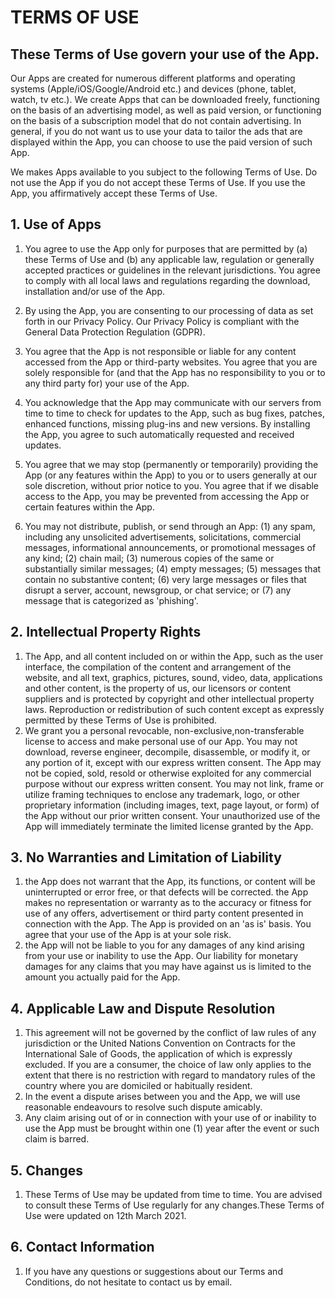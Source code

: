 # TERMS OF USE
## These Terms of Use govern your use of the App.

Our Apps are created for numerous different platforms and operating systems (Apple/iOS/Google/Android etc.) and devices (phone, tablet, watch, tv etc.). We create Apps that can be downloaded freely, functioning on the basis of an advertising model, as well as paid version, or functioning on the basis of a subscription model that do not contain advertising. In general, if you do not want us to use your data to tailor the ads that are displayed within the App, you can choose to use the paid version of such App.

We makes Apps available to you subject to the following Terms of Use. Do not use the App if you do not accept these Terms of Use. If you use the App, you affirmatively accept these Terms of Use.

## 1. Use of Apps
1. You agree to use the App only for purposes that are permitted by (a) these Terms of Use and (b) any applicable law, regulation or generally accepted practices or guidelines in the relevant jurisdictions. You agree to comply with all local laws and regulations regarding the download, installation and/or use of the App.

2. By using the App, you are consenting to our processing of data as set forth in our Privacy Policy. Our Privacy Policy is compliant with the General Data Protection Regulation (GDPR).

3. You agree that the App is not responsible or liable for any content accessed from the App or third-party websites. You agree that you are solely responsible for (and that the App has no responsibility to you or to any third party for) your use of the App.

4. You acknowledge that the App may communicate with our servers from time to time to check for updates to the App, such as bug fixes, patches, enhanced functions, missing plug-ins and new versions. By installing the App, you agree to such automatically requested and received updates.

5. You agree that we may stop (permanently or temporarily) providing the App (or any features within the App) to you or to users generally at our sole discretion, without prior notice to you. You agree that if we disable access to the App, you may be prevented from accessing the App or certain features within the App.

6. You may not distribute, publish, or send through an App: (1) any spam, including any unsolicited advertisements, solicitations, commercial messages, informational announcements, or promotional messages of any kind; (2) chain mail; (3) numerous copies of the same or substantially similar messages; (4) empty messages; (5) messages that contain no substantive content; (6) very large messages or files that disrupt a server, account, newsgroup, or chat service; or (7) any message that is categorized as 'phishing'.

## 2. Intellectual Property Rights
1. The App, and all content included on or within the App, such as the user interface, the compilation of the content and arrangement of the website, and all text, graphics, pictures, sound, video, data, applications and other content, is the property of us, our licensors or content suppliers and is protected by copyright and other intellectual property laws. Reproduction or redistribution of such content except as expressly permitted by these Terms of Use is prohibited.
2. We grant you a personal revocable, non-exclusive,non-transferable license to access and make personal use of our App. You may not download, reverse engineer, decompile, disassemble, or modify it, or any portion of it, except with our express written consent. The App may not be copied, sold, resold or otherwise exploited for any commercial purpose without our express written consent. You may not link, frame or utilize framing techniques to enclose any trademark, logo, or other proprietary information (including images, text, page layout, or form) of the App without our prior written consent. Your unauthorized use of the App will immediately terminate the limited license granted by the App.

## 3. No Warranties and Limitation of Liability
1. the App does not warrant that the App, its functions, or content will be uninterrupted or error free, or that defects will be corrected. the App makes no representation or warranty as to the accuracy or fitness for use of any offers, advertisement or third party content presented in connection with the App. The App is provided on an 'as is' basis. You agree that your use of the App is at your sole risk.
2. the App will not be liable to you for any damages of any kind arising from your use or inability to use the App. Our liability for monetary damages for any claims that you may have against us is limited to the amount you actually paid for the App.

## 4. Applicable Law and Dispute Resolution
1. This agreement will not be governed by the conflict of law rules of any jurisdiction or the United Nations Convention on Contracts for the International Sale of Goods, the application of which is expressly excluded. If you are a consumer, the choice of law only applies to the extent that there is no restriction with regard to mandatory rules of the country where you are domiciled or habitually resident.
2. In the event a dispute arises between you and the App, we will use reasonable endeavours to resolve such dispute amicably.
3. Any claim arising out of or in connection with your use of or inability to use the App must be brought within one (1) year after the event or such claim is barred.

## 5. Changes
1. These Terms of Use may be updated from time to time. You are advised to consult these Terms of Use regularly for any changes.These Terms of Use were updated on 12th March 2021.

## 6. Contact Information
1. If you have any questions or suggestions about our Terms and Conditions, do not hesitate to contact us by email.